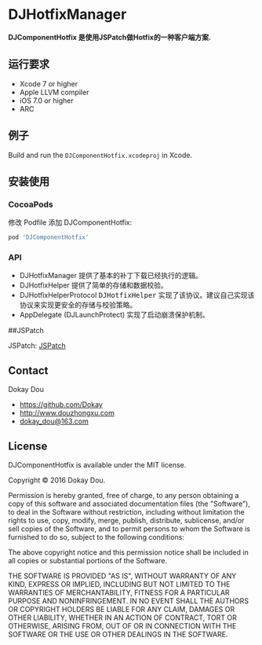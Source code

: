 # DJHotfixManager

__DJComponentHotfix 是使用JSPatch做Hotfix的一种客户端方案.__

## 运行要求
* Xcode 7 or higher
* Apple LLVM compiler
* iOS 7.0 or higher
* ARC

## 例子

Build and run the `DJComponentHotfix.xcodeproj` in Xcode.


## 安装使用

###  CocoaPods
修改 Podfile 添加 DJComponentHotfix:

``` bash
pod 'DJComponentHotfix'
```


### API
* DJHotfixManager 提供了基本的补丁下载已经执行的逻辑。
* DJHotfixHelper 提供了简单的存储和数据校验。
* DJHotfixHelperProtocol <tt>DJHotfixHelper</tt> 实现了该协议。建议自己实现该协议来实现更安全的存储与校验策略。
* AppDelegate (DJLaunchProtect) 实现了启动崩溃保护机制。

##JSPatch
    
JSPatch: [JSPatch](https://github.com/bang590/JSPatch)


## Contact

Dokay Dou

- https://github.com/Dokay
- http://www.douzhongxu.com
- dokay_dou@163.com

## License

DJComponentHotfix is available under the MIT license.

Copyright © 2016 Dokay Dou.

Permission is hereby granted, free of charge, to any person obtaining a copy of this software and associated documentation files (the "Software"), to deal in the Software without restriction, including without limitation the rights to use, copy, modify, merge, publish, distribute, sublicense, and/or sell copies of the Software, and to permit persons to whom the Software is furnished to do so, subject to the following conditions:

The above copyright notice and this permission notice shall be included in all copies or substantial portions of the Software.

THE SOFTWARE IS PROVIDED "AS IS", WITHOUT WARRANTY OF ANY KIND, EXPRESS OR IMPLIED, INCLUDING BUT NOT LIMITED TO THE WARRANTIES OF MERCHANTABILITY, FITNESS FOR A PARTICULAR PURPOSE AND NONINFRINGEMENT. IN NO EVENT SHALL THE AUTHORS OR COPYRIGHT HOLDERS BE LIABLE FOR ANY CLAIM, DAMAGES OR OTHER LIABILITY, WHETHER IN AN ACTION OF CONTRACT, TORT OR OTHERWISE, ARISING FROM, OUT OF OR IN CONNECTION WITH THE SOFTWARE OR THE USE OR OTHER DEALINGS IN THE SOFTWARE.
